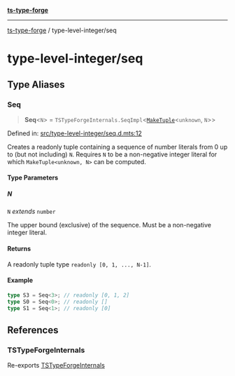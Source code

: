 [**ts-type-forge**](../README.md)

***

[ts-type-forge](../README.md) / type-level-integer/seq

# type-level-integer/seq

## Type Aliases

### Seq

> **Seq**\<`N`\> = `TSTypeForgeInternals.SeqImpl`\<[`MakeTuple`](../tuple-and-list/make-tuple.md#maketuple)\<`unknown`, `N`\>\>

Defined in: [src/type-level-integer/seq.d.mts:12](https://github.com/noshiro-pf/ts-type-forge/blob/main/src/type-level-integer/seq.d.mts#L12)

Creates a readonly tuple containing a sequence of number literals from 0 up to (but not including) `N`.
Requires `N` to be a non-negative integer literal for which `MakeTuple<unknown, N>` can be computed.

#### Type Parameters

##### N

`N` *extends* `number`

The upper bound (exclusive) of the sequence. Must be a non-negative integer literal.

#### Returns

A readonly tuple type `readonly [0, 1, ..., N-1]`.

#### Example

```ts
type S3 = Seq<3>; // readonly [0, 1, 2]
type S0 = Seq<0>; // readonly []
type S1 = Seq<1>; // readonly [0]
```

## References

### TSTypeForgeInternals

Re-exports [TSTypeForgeInternals](../branded-types/brand/namespaces/TSTypeForgeInternals/README.md)
